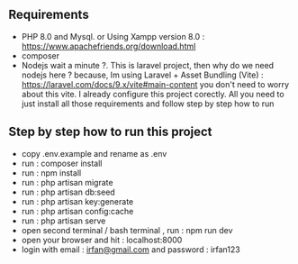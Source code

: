 ## Requirements
- PHP 8.0 and Mysql. or Using Xampp version 8.0 : https://www.apachefriends.org/download.html
- composer
- Nodejs
wait a minute ?. This is laravel project, then why do we need nodejs here ?
because, Im using Laravel + Asset Bundling (Vite) : https://laravel.com/docs/9.x/vite#main-content
you don't need to worry about this vite.  I already configure this project corectly. All you need to just install all those requirements and follow step by step how to run



## Step by step how to run this project
- copy .env.example and rename as .env
- run : composer install
- run : npm install
- run : php artisan migrate
- run : php artisan db:seed
- run : php artisan key:generate
- run : php artisan config:cache
- run : php artisan serve
- open second terminal / bash terminal , run : npm run dev
- open your browser and hit : localhost:8000
- login with email : irfan@gmail.com and password : irfan123